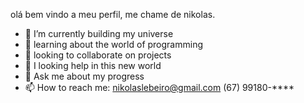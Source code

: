 olá bem vindo a meu perfil, me chame de nikolas.
- 🔭 I’m currently building my universe
- 🌱 learning about the world of programming
- 👯 looking to collaborate on projects 
- 🤔 I looking help in this new world 
- 💬 Ask me about my progress
- 📫 How to reach me:
nikolaslebeiro@gmail.com
(67) 99180-****
